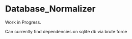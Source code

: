 # Database_Normalizer

Work in Progress.

Can currently find dependencies on sqlite db via brute force

